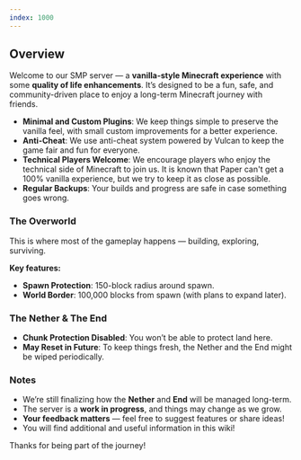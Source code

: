 ```yaml
---
index: 1000
---
```


## Overview

Welcome to our SMP server — a **vanilla-style Minecraft experience** with some **quality of life enhancements**. It’s designed to be a fun, safe, and community-driven place to enjoy a long-term Minecraft journey with friends.

- **Minimal and Custom Plugins**: We keep things simple to preserve the vanilla feel, with small custom improvements for a better experience.
- **Anti-Cheat**: We use anti-cheat system powered by Vulcan to keep the game fair and fun for everyone.
- **Technical Players Welcome**: We encourage players who enjoy the technical side of Minecraft to join us. It is known that Paper can't get a 100% vanilla experience, but we try to keep it as close as possible.
- **Regular Backups**: Your builds and progress are safe in case something goes wrong.

### The Overworld

This is where most of the gameplay happens — building, exploring, surviving.

**Key features:**

- **Spawn Protection**: 150-block radius around spawn.
- **World Border**: 100,000 blocks from spawn (with plans to expand later).


### The Nether & The End

- **Chunk Protection Disabled**: You won’t be able to protect land here.
- **May Reset in Future**: To keep things fresh, the Nether and the End might be wiped periodically.

### Notes

- We’re still finalizing how the **Nether** and **End** will be managed long-term.
- The server is a **work in progress**, and things may change as we grow.
- **Your feedback matters** — feel free to suggest features or share ideas!
- You will find additional and useful information in this wiki!


Thanks for being part of the journey!
